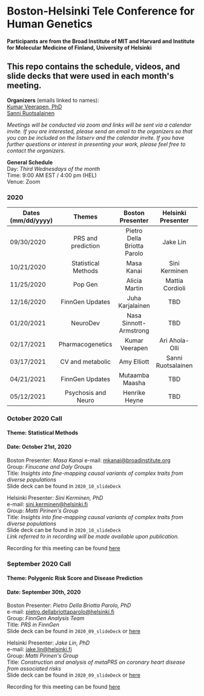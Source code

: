 # Boston-Helsinki Tele Conference for Human Genetics 
#### Participants are from the Broad Institute of MIT and Harvard and Institute for Molecular Medicine of Finland, University of Helsinki

## This repo contains the schedule, videos, and slide decks that were used in each month's meeting.

**Organizers** (emails linked to names):<br/>
[Kumar Veerapen, PhD](mailto:veerapen@broadinstitute.org)<br/>
[Sanni Ruotsalainen](mailto:sanni.ruotsalainen@helsinki.fi)<br/>


_Meetings will be conducted via zoom and links will be sent via a calendar invite. If you are interested, please send an email to the organizers so that you can be included on the listserv and the calendar invite. If you have further questions or interest in presenting your work, please feel free to contact the organizers._

**General Schedule**<br/>
Day: _Third Wednesdays of the month_<br/>
Time: 9:00 AM EST / 4:00 pm (HEL)<br/>
Venue: Zoom


### 2020
| Dates<br/>(mm/dd/yyyy) |  Themes    | Boston<br/>Presenter        | Helsinki<br/>Presenter  | Primer  | Recording | 
| ------------- |:-------------:      | :-----:                     | :--------------------:  |  :---:  | :-----:   |
| 09/30/2020    | PRS and prediction  | Pietro Della Briotta Parolo | Jake Lin                | Kumar | [link](https://www.dropbox.com/s/b1adrddluy32lwc/zoom_1.mp4?dl=0) |
| 10/21/2020    | Statistical Methods | Masa Kanai                  | Sini Kerminen | Sanni | [link](https://www.dropbox.com/sh/88qilkivmhi488g/AADzeKk-WSfnYv7IIsSVD5GNa?dl=0) |
| 11/25/2020    | Pop Gen             | Alicia Martin               | Mattia Cordioli | Sanni | TBA |
| 12/16/2020    | FinnGen Updates     | Juha Karjalainen            | TBD | Kumar | TBA |
| 01/20/2021    | NeuroDev            | Nasa Sinnott-Armstrong      | TBD | Sanni | TBA | 
| 02/17/2021    | Pharmacogenetics    | Kumar Veerapen              | Ari Ahola-Olli |  Kumar | TBA |
| 03/17/2021    | CV and metabolic    | Amy Elliott                 | Sanni Ruotsalainen |  Sanni | TBA |
| 04/21/2021    | FinnGen Updates     | Mutaamba Maasha             | TBD | Kumar | TBA |
| 05/12/2021    | Psychosis and Neuro | Henrike Heyne               | TBD | Kumar | TBA |


### October 2020 Call
#### Theme: Statistical Methods
#### Date: October 21st, 2020

Boston Presenter: _Masa Kanai_
e-mail: mkanai@broadinstitute.org <br/>
Group: _Finucane and Daly Groups_ <br/>
Title: _Insights into fine-mapping causal variants of complex traits from diverse populations_<br/>
Slide deck can be found in `2020_10_slideDeck` 

Helsinki Presenter: _Sini Kerminen, PhD_<br/>
e-mail: sini.kerminen@helsinki.fi <br/>
Group: _Matti Pirinen's Group_<br/>
Title: _Insights into fine-mapping causal variants of complex traits from diverse populations_<br/>
Slide deck can be found in `2020_10_slideDeck`<br/>
_Link referred to in recording will be made available upon publication._

Recording for this meeting can be found [here](https://www.dropbox.com/s/b1adrddluy32lwc/zoom_1.mp4?dl=0)

### September 2020 Call
#### Theme: Polygenic Risk Score and Disease Prediction
#### Date: September 30th, 2020

Boston Presenter: _Pietro Della Briotta Parolo, PhD_  
e-mail: pietro.dellabriottaparolo@helsinki.fi <br/>
Group: _FinnGen Analysis Team_ <br/>
Title: _PRS in FinnGen_<br/>
Slide deck can be found in `2020_09_slideDeck` or [here](https://www.dropbox.com/s/czgr0dh0c09p7l9/Finngen_2020_09_PRS.pptx?dl=0)

Helsinki Presenter: _Jake Lin, PhD_<br/>
e-mail: jake.lin@helsinki.fi <br/>
Group: _Matti Pirinen's Group_<br/>
Title: _Construction and analysis of metaPRS on coronary heart disease from associated risks_<br/>
Slide deck can be found in `2020_09_slideDeck` or [here](https://www.dropbox.com/s/2u2wj5jnl5zfhru/metaPRS_CHD_associated_risks_jakelin.pdf?dl=0)

Recording for this meeting can be found [here](https://www.dropbox.com/s/b1adrddluy32lwc/zoom_1.mp4?dl=0)




